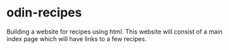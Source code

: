 # odin-recipes
Building a website for recipes using html. This website will consist of a main index page which will have links to a few recipes.

